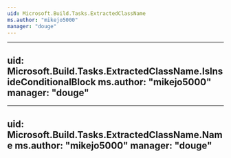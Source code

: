 ```yaml
---
uid: Microsoft.Build.Tasks.ExtractedClassName
ms.author: "mikejo5000"
manager: "douge"
---
```


---
uid: Microsoft.Build.Tasks.ExtractedClassName.IsInsideConditionalBlock
ms.author: "mikejo5000"
manager: "douge"
---

---
uid: Microsoft.Build.Tasks.ExtractedClassName.Name
ms.author: "mikejo5000"
manager: "douge"
---
